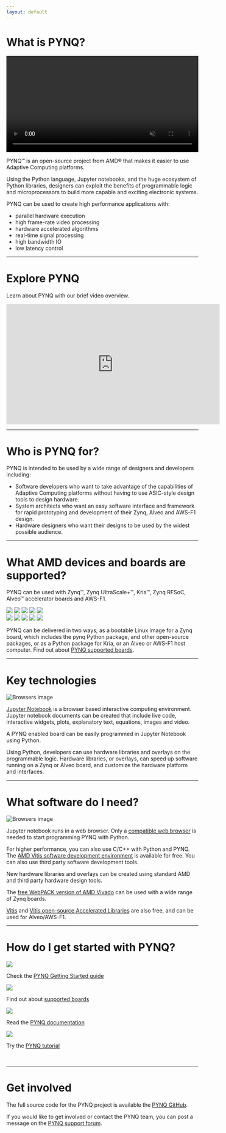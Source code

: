 ```yaml
---
layout: default
---
```


<script>
document.addEventListener("DOMContentLoaded", function(){
  // List of image sources
  const zynqboards = [
    "./assets/images/pynqz2_t.png",
    "./assets/images/pynqz2_1t.png"
  ];
  
  const zuplusboards = [
    "./assets/images/pynq-zu_t.png",
	"./assets/images/zcu102_t.png",
    "./assets/images/avnetzu_t.png",
    "./assets/images/ultra96_t.png"
  ];

  const rfsocboards = [
    "./assets/images/rfsoc4x2_t.png",
    "./assets/images/zcu111_t.png",
    "./assets/images/zcu208_t.png"
  ];
	
  const kriaboards = [
    "./assets/images/kria_t.png"
  ];
  
  const alveoboards = [
    "./assets/images/alveou280_t.png",
    "./assets/images/alveo_t.png"
  ];

function rotateImage(imageSources, imageId) {
  const imageElement = document.getElementById(imageId);
  let currentIndex = 0;
  
  // Set a random interval between 3 and 5 seconds
  const interval = Math.floor(Math.random() * (9000 - 5000 + 1)) + 5000;

  // Change the image source after the random interval with fade effect
  setInterval(() => {
    // Calculate the next index
    const nextIndex = (currentIndex + 1) % imageSources.length;
    const nextImage = new Image();
    nextImage.src = imageSources[nextIndex];
    nextImage.onload = function() {
      // Fade out current image
      fadeOut(imageElement, () => {
        // Change the image source
        imageElement.src = imageSources[nextIndex];
        currentIndex = nextIndex;
        // Fade in new image
        fadeIn(imageElement);
      });
    };
  }, interval);
}
  
  // Function to fade out an element
  function fadeOut(element, callback) {
    var opacity = 1;
    var fadeOutInterval = setInterval(function() {
      if (opacity <= 0.1) {
        clearInterval(fadeOutInterval);
        element.style.opacity = 0;
        if (callback) callback();
      }
      element.style.opacity = opacity;
      opacity -= opacity * 0.1;
    }, 50);
  }
  
  // Function to fade in an element
  function fadeIn(element, callback) {
    var opacity = 0;
    var fadeInInterval = setInterval(function() {
      if (opacity >= 1) {
        clearInterval(fadeInInterval);
        element.style.opacity = 1;
        if (callback) callback();
      }
      element.style.opacity = opacity;
      opacity += 0.1;
    }, 50);
  }

  // Call the rotateImage function for each image
  //rotateImage(zynqboards, "zynqboards");
  rotateImage(zuplusboards, "zuplusboards");
  rotateImage(rfsocboards, "rfsocboards");
  rotateImage(kriaboards, "kriaboards");
  rotateImage(alveoboards, "alveoboards");
});
</script>

# What is PYNQ?

<div class="video">
    <video width="100%" height="auto" autoplay loop muted>
        <source src="./assets/videos/pynq_animation.mp4" type="video/mp4">
    </video>
</div>

PYNQ&#8482; is an open-source project from AMD&#174; that makes it easier to use Adaptive Computing platforms.

Using the Python language, Jupyter notebooks, and the huge ecosystem of Python libraries, designers can exploit the benefits of programmable logic and microprocessors to build more capable and exciting electronic systems.

PYNQ can be used to create high performance applications with:

* parallel hardware execution
* high frame-rate video processing
* hardware accelerated algorithms
* real-time signal processing
* high bandwidth IO
* low latency control

<hr>

# Explore PYNQ

Learn about PYNQ with our brief video overview.

<div style="text-align: center;">
<iframe width="560" height="315" style="margin: auto;" src="https://www.youtube.com/embed/IRjrLm8_KB4?si=k6WQaoGRrUmZarvR" title="YouTube video player" frameborder="0" allow="accelerometer; autoplay; clipboard-write; encrypted-media; gyroscope; picture-in-picture; web-share" allowfullscreen></iframe>
</div>

<hr>

# Who is PYNQ for?

PYNQ is intended to be used by a wide range of designers and developers including:

* Software developers who want to take advantage of the capabilities of Adaptive Computing platforms without having to use ASIC-style design tools to design hardware.
* System architects who want an easy software interface and framework for rapid prototyping and development of their Zynq, Alveo and AWS-F1 design.
* Hardware designers who want their designs to be used by the widest possible audience.

<hr>

# What AMD devices and boards are supported?

PYNQ can be used with Zynq&#8482;, Zynq UltraScale+&#8482;, Kria&#8482;, Zynq RFSoC, Alveo&#8482; accelerator boards and AWS-F1.

<div class="logos">
<img id="zynqboards" src="./assets/images/pynqz2_t.png">
<img id="zuplusboards" src="./assets/images/pynq-zu_t.png">
<img id="rfsocboards" src="./assets/images/rfsoc4x2_t.png">
<img id="kriaboards" src="./assets/images/kv260_t.png">
<img id="alveoboards" src="./assets/images/alveo_t.png">
</div>

<div class="logos">
<img src="./assets/images/221721040-A_AMD_Zynq_Lockup_RGB_Blk.svg">
<img src="./assets/images/221761735-A_AMD_Zynq_MPSoC_DFE_Lockup_RGB_Blk.svg">
<img src="./assets/images/221761734-A_AMD_Zynq_RFSoC_Lockup_RGB_Blk.svg">
<img src="./assets/images/221721038-A_AMD_Kria_Lockup_RGB_Blk.svg">
<img src="./assets/images/221721036-A_AMD_Alveo_Lockup_RGB_Blk.svg">
</div>

PYNQ can be delivered in two ways; as a bootable Linux image for a Zynq board, which includes the pynq Python package, and other open-source packages, or as a Python package for Kria, or an Alveo or AWS-F1 host computer. 
Find out about <a href="./boards.html">PYNQ supported boards</a>.

<hr>

# Key technologies

![Browsers image](./assets/images/technologies.jpg#right) 

[Jupyter Notebook](http://jupyter.org/) is a browser based interactive computing environment. Jupyter notebook documents can be created that include live code, interactive widgets, plots, explanatory text, equations, images and video. 

A PYNQ enabled board can be easily programmed in Jupyter Notebook using Python.

Using Python, developers can use hardware libraries and overlays on the programmable logic. Hardware libraries, or overlays, can speed up software running on a Zynq or Alveo board, and customize the hardware platform and interfaces. 

<hr>

# What software do I need?


![Browsers image](./assets/images/browsers.jpg#left)

Jupyter notebook runs in a web browser. Only a [compatible web browser](https://jupyter-notebook.readthedocs.io/en/latest/notebook.html#browser-compatibility) is needed to start programming PYNQ with Python.

For higher performance, you can also use C/C++ with Python and PYNQ. The [AMD Vitis software development environment](https://www.xilinx.com/products/design-tools/vitis/vitis-platform.html) is available for free. You can also use third party software development tools.

New hardware libraries and overlays can be created using standard AMD and third party hardware design tools.

The [free WebPACK version of AMD Vivado](https://www.xilinx.com/products/design-tools/vivado.html) can be used with a wide range of Zynq boards. 

[Vitis](https://www.xilinx.com/products/design-tools/vitis/vitis-platform.html) and [Vitis open-source Accelerated Libraries](https://github.com/Xilinx/Vitis_Libraries) are also free, and can be used for Alveo/AWS-F1. 


<hr>

# How do I get started with PYNQ?

<div class="column">
   <img class="full_view" src="./assets/images/get_started.jpg#center">
   <p>
   Check the <a href="http://pynq.readthedocs.io/en/latest/getting_started.html">PYNQ Getting Started guide</a>
   </p>
</div>
<div class="column">
   <img class="full_view" src="./assets/images/boards.png#center">
   <p>
   Find out about <a href="./boards.html">supported boards</a>
   </p>
</div>
<div class="column">
   <img class="full_view" src="./assets/images/documentation.png#center">
   <p>
   Read the <a href="http://pynq.readthedocs.io">PYNQ documentation</a>
   </p>
</div>
<div class="column">
   <img class="full_view" src="./assets/images/pynq_tutorial.png#center">
   <p>
   Try the <a href="https://github.com/Xilinx/PYNQ_Workshop">PYNQ tutorial</a>
   </p>
</div>
<br>


<hr>

# Get involved

The full source code for the PYNQ project is available the [PYNQ GitHub](https://github.com/Xilinx/Pynq).

If you would like to get involved or contact the PYNQ team, you can post a message on the [PYNQ support forum](https://discuss.pynq.io/).

